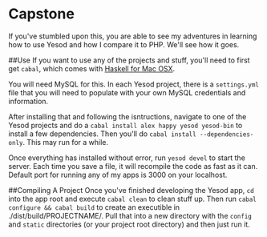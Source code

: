 # Capstone
If you've stumbled upon this, you are able to see my adventures in learning how to use Yesod and how I compare it to PHP. We'll see how it goes.

##Use
If you want to use any of the projects and stuff, you'll need to first get `cabal`, which comes with [Haskell for Mac OSX](https://ghcformacosx.github.io/). 

You will need MySQL for this. In each Yesod project, there is a `settings.yml` file that you will need to populate with your own MySQL credentials and information.

After installing that and following the isntructions, navigate to one of the Yesod projects and do a `cabal install alex happy yesod yesod-bin` to install a few dependencies. Then you'll do `cabal install --dependencies-only`. This may run for a while.

Once everything has installed without error, run `yesod devel` to start the server. Each time you save a file, it will recompile the code as fast as it can. Default port for running any of my apps is 3000 on your localhost.

##Compiling A Project
Once you've finished developing the Yesod app, `cd` into the app root and execute `cabal clean` to clean stuff up. Then run `cabal configure && cabal build` to create an executible in ./dist/build/PROJECTNAME/. Pull that into a new directory with the `config` and `static` directories (or your project root directory) and then just run it. 